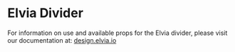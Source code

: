# Elvia Divider

For information on use and available props for the Elvia divider, please visit our documentation at:
<a href="https://design.elvia.io/components/divider#Overview">design.elvia.io</a>
